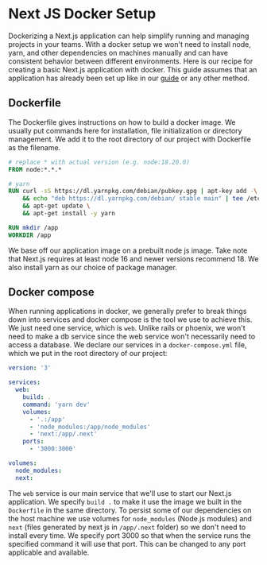 # Next JS Docker Setup

Dockerizing a Next.js application can help simplify running and managing projects in your teams. With a docker setup we won't need to install node, yarn, and other dependencies on machines manually and can have consistent behavior between different environments. Here is our recipe for creating a basic Next.js application with docker. This guide assumes that an application has already been set up like in our [guide](/tech/nextjs/setting-up-next-js.md) or any other method.

## Dockerfile

The Dockerfile gives instructions on how to build a docker image. We usually put commands here for installation, file initialization or directory management. We add it to the root directory of our project with Dockerfile as the filename.

```dockerfile
# replace * with actual version (e.g. node:18.20.0)
FROM node:*.*.*

# yarn
RUN curl -sS https://dl.yarnpkg.com/debian/pubkey.gpg | apt-key add -\
    && echo "deb https://dl.yarnpkg.com/debian/ stable main" | tee /etc/apt/sources.list.d/yarn.list \
    && apt-get update \
    && apt-get install -y yarn

RUN mkdir /app
WORKDIR /app
```

We base off our application image on a prebuilt node js image. Take note that Next.js requires at least node 16 and newer versions recommend 18. We also install yarn as our choice of package manager.

## Docker compose

When running applications in docker, we generally prefer to break things down into services and docker compose is the tool we use to achieve this. We just need one service, which is `web`. Unlike rails or phoenix, we won't need to make a db service since the web service won't necessarily need to access a database. We declare our services in a `docker-compose.yml` file, which we put in the root directory of our project:

```yaml
version: '3'

services:
  web:
    build: .
    command: 'yarn dev'
    volumes:
      - '.:/app'
      - 'node_modules:/app/node_modules'
      - 'next:/app/.next'
    ports:
      - '3000:3000'

volumes:
  node_modules:
  next:
```

The `web` service is our main service that we'll use to start our Next.js application. We specify `build .` to make it use the image we built in the `Dockerfile` in the same directory. To persist some of our dependencies on the host machine we use volumes for `node_modules` (Node.js modules) and `next` (files generated by next js in `/app/.next` folder) so we don't need to install every time. We specify port 3000 so that when the service runs the specified command it will use that port. This can be changed to any port applicable and available.
